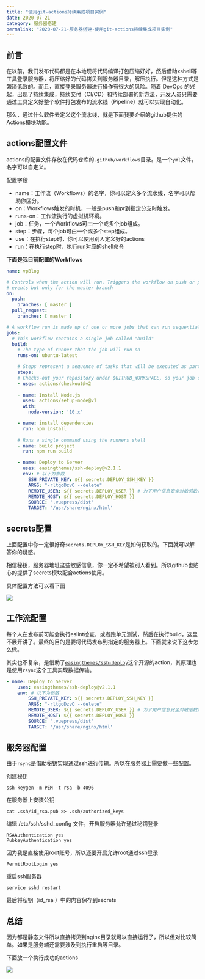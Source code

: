```yaml
---
title: "使用git-actions持续集成项目实例"
date: 2020-07-21
category: 服务器搭建
permalink: "2020-07-21-服务器搭建-使用git-actions持续集成项目实例"
---
```


## 前言

在以前，我们发布代码都是在本地现将代码编译打包压缩好好，然后借助xshell等工具登录服务器，将压缩好的代码拷贝到服务器目录，解压执行。但是这种方式是繁琐低效的。而且，直接登录服务器进行操作有很大的风险。随着 DevOps 的兴起，出现了持续集成，持续交付（CI/CD）和持续部署的新方法，开发人员只需要通过工具定义好整个软件打包发布的流水线（Pipeline）就可以实现自动化。

那么，通过什么软件去定义这个流水线，就是下面我要介绍的github提供的Actions模块功能。

## actions配置文件

actions的配置文件存放在代码仓库的`.github/workflows`目录。是一个`yml`文件，名字可以自定义。

配置字段

- name：工作流（Workflows）的名字，你可以定义多个流水线，名字可以帮助你区分。
- on：Workflows触发的时机，一般是push和pr到指定分支时触发。
- runs-on：工作流执行的虚拟机环境。
- job：任务，一个Workflows可由一个或多个job组成。
- step：步骤，每个job可由一个或多个step组成。
- use：在执行step时，你可以使用别人定义好的actions
- run：在执行step时，执行run对应的shell命令

**下面是我目前配置的Workflows**

```yml
name: vpBlog

# Controls when the action will run. Triggers the workflow on push or pull request
# events but only for the master branch
on:
  push:
    branches: [ master ]
  pull_request:
    branches: [ master ]

# A workflow run is made up of one or more jobs that can run sequentially or in parallel
jobs:
  # This workflow contains a single job called "build"
  build:
    # The type of runner that the job will run on
    runs-on: ubuntu-latest

    # Steps represent a sequence of tasks that will be executed as part of the job
    steps:
    # Checks-out your repository under $GITHUB_WORKSPACE, so your job can access it
    - uses: actions/checkout@v2
      
    - name: Install Node.js
      uses: actions/setup-node@v1
      with:
        node-version: '10.x'

    - name: install dependencies
      run: npm install
      
    # Runs a single command using the runners shell
    - name: build project
      run: npm run build

    - name: Deploy to Server
      uses: easingthemes/ssh-deploy@v2.1.1
      env: # 以下为参数
        SSH_PRIVATE_KEY: ${{ secrets.DEPLOY_SSH_KEY }}
        ARGS: "-rltgoDzvO --delete"
        REMOTE_USER: ${{ secrets.DEPLOY_USER }} # 为了用户信息安全对敏感数据可以在secrets中配置请看下图
        REMOTE_HOST: ${{ secrets.DEPLOY_HOST }}
        SOURCE: '.vuepress/dist'
        TARGET: '/usr/share/nginx/html'
```

 

## secrets配置

上面配置中你一定很好奇`secrets.DEPLOY_SSH_KEY`是如何获取的。下面就可以解答你的疑惑。

相信秘钥，服务器地址这些敏感信息，你一定不希望被别人看到。所以github也贴心的提供了secrets模块配合actions使用。

具体配置方法可以看下图

![](https://wx3.sinaimg.cn/mw690/a0940ce6gy1ggyuingr90j20y60liac0.jpg)



## 工作流配置

每个人在发布前可能会执行eslint检查，或者跑单元测试，然后在执行build，这里不展开讲了。最终的目的是要将代码发布到指定的服务器上。下面就来说下这步怎么做。

其实也不复杂，是借助了[`easingthemes/ssh-deploy`](https://github.com/easingthemes/ssh-deploy)这个开源的action，其原理也是使用`rsync`这个工具实现数据传输。

```yml
- name: Deploy to Server
    uses: easingthemes/ssh-deploy@v2.1.1
    env: # 以下为参数
        SSH_PRIVATE_KEY: ${{ secrets.DEPLOY_SSH_KEY }}
        ARGS: "-rltgoDzvO --delete"
        REMOTE_USER: ${{ secrets.DEPLOY_USER }} # 为了用户信息安全对敏感数据可以在secrets中配置请看下图
        REMOTE_HOST: ${{ secrets.DEPLOY_HOST }}
        SOURCE: '.vuepress/dist'
        TARGET: '/usr/share/nginx/html'
```



## 服务器配置

由于`rsync`是借助秘钥实现通过ssh进行传输。所以在服务器上需要做一些配置。

创建秘钥

```
ssh-keygen -m PEM -t rsa -b 4096
```

在服务器上安装公钥

```
cat .ssh/id_rsa.pub >> .ssh/authorized_keys
```

编辑 /etc/ssh/sshd_config 文件，开启服务器允许通过秘钥登录

```
RSAAuthentication yes
PubkeyAuthentication yes
```

因为我是直接使用root账号，所以还要开启允许root通过ssh登录

```
PermitRootLogin yes
```

重启ssh服务器

```
service sshd restart
```

最后将私钥（id_rsa ）中的内容保存到secrets



## 总结

因为都是静态文件所以直接拷贝到nginx目录就可以直接运行了，所以但对比较简单。如果是服务端还需要涉及到执行重启等目录。

下面放一个执行成功的actions

![](https://wx1.sinaimg.cn/mw690/a0940ce6gy1ggyuzh00u7j20yw0esq3u.jpg)